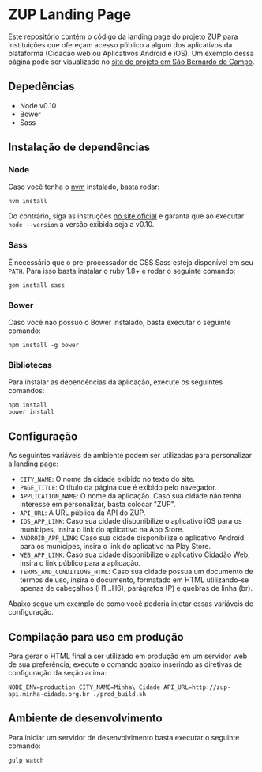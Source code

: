 # ZUP Landing Page

Este repositório contém o código da landing page do projeto ZUP para instituições que ofereçam acesso público a algum
dos aplicativos da plataforma (Cidadão web ou Aplicativos Android e iOS). Um exemplo dessa página pode ser visualizado
no [site do projeto em São Bernardo do Campo](http://vcsbc.saobernardo.sp.gov.br/).

## Depedências

 - Node v0.10
 - Bower
 - Sass
 
## Instalação de dependências

### Node

Caso você tenha o [nvm](https://github.com/creationix/nvm) instalado, basta rodar:

```
nvm install
```

Do contrário, siga as instruções [no site oficial](https://nodejs.org/en/download/releases/) e garanta que ao executar
`node --version` a versão exibida seja a v0.10.

### Sass

É necessário que o pre-processador de CSS Sass esteja disponível em seu `PATH`. Para isso basta instalar o ruby 1.8+ e
rodar o seguinte comando:

```
gem install sass
```

### Bower

Caso você não possuo o Bower instalado, basta executar o seguinte comando: 

```
npm install -g bower
```

### Bibliotecas

Para instalar as dependências da aplicação, execute os seguintes comandos:

```
npm install
bower install
```

## Configuração

As seguintes variáveis de ambiente podem ser utilizadas para personalizar a landing page:

  - `CITY_NAME`: O nome da cidade exibido no texto do site.
  - `PAGE_TITLE`: O título da página que é exibido pelo navegador.
  - `APPLICATION_NAME`: O nome da aplicação. Caso sua cidade não tenha interesse em personalizar, basta colocar "ZUP".
  - `API_URL`: A URL pública da API do ZUP.
  - `IOS_APP_LINK`: Caso sua cidade disponibilize o aplicativo iOS para os munícipes, insira o link do aplicativo na App Store.
  - `ANDROID_APP_LINK`: Caso sua cidade disponibilize o aplicativo Android para os munícipes, insira o link do aplicativo na Play Store.
  - `WEB_APP_LINK`: Caso sua cidade disponibilize o aplicativo Cidadão Web, insira o link público para a aplicação.
  - `TERMS_AND_CONDITIONS_HTML`: Caso sua cidade possua um documento de termos de uso, insira o documento, formatado em HTML utilizando-se apenas de cabeçalhos (H1...H6), parágrafos (P) e quebras de linha (br).

Abaixo segue um exemplo de como você poderia injetar essas variáveis de configuração.

## Compilação para uso em produção

Para gerar o HTML final a ser utilizado em produção em um servidor web de sua preferência, execute o comando abaixo
inserindo as diretivas de configuração da seção acima:

```
NODE_ENV=production CITY_NAME=Minha\ Cidade API_URL=http://zup-api.minha-cidade.org.br ./prod_build.sh
```

## Ambiente de desenvolvimento

Para iniciar um servidor de desenvolvimento basta executar o seguinte comando:

```
gulp watch
```
